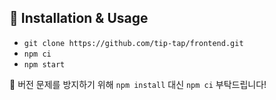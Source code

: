 ## 📌 Installation & Usage 
- `git clone https://github.com/tip-tap/frontend.git`
- `npm ci`
- `npm start`

🚨 버전 문제를 방지하기 위해 `npm install` 대신 `npm ci` 부탁드립니다! 
